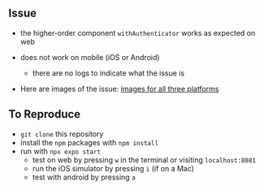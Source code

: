 Issue
------

* the higher-order component `withAuthenticator` works as expected on web
* does not work on mobile (iOS or Android)
    - there are no logs to indicate what the issue is

* Here are images of the issue: [images for all three
  platforms](https://imgur.com/a/FtJzuoo)

To Reproduce
--------------
* `git clone` this repository
* install the `npm` packages with `npm install`
* run with `npx expo start`
    - test on web by pressing `w` in the terminal or visiting `localhost:8081`
    - run the iOS simulator by pressing `i` (if on a Mac)
    - test with android by pressing `a`
